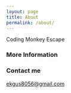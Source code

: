 ```yaml
---
layout: page
title: About
permalink: /about/
---
```


Coding Monkey Escape

### More Information


### Contact me

[ekgus8056@gmail.com](mailto:ekgus8056@gmail.com)